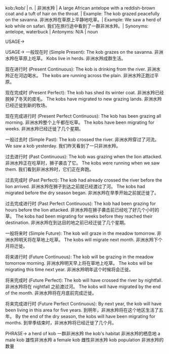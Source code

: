 kob:/kɒb/ | n. | 非洲水羚 | A large African antelope with a reddish-brown coat and a tuft of hair on the throat. |  Example: The kob grazed peacefully on the savanna. 非洲水羚在草原上平静地吃草。| Example: We saw a herd of kob while on safari.  我们在旅行途中看到了一群非洲水羚。| Synonyms: antelope, waterbuck | Antonyms: N/A | noun

USAGE->

USAGE->
一般现在时 (Simple Present):
The kob grazes on the savanna. 非洲水羚在草原上吃草。
Kobs live in herds. 非洲水羚成群生活。


现在进行时 (Present Continuous):
The kob is drinking from the river. 非洲水羚正在河边喝水。
The kobs are running across the plain. 非洲水羚正跑过平原。


现在完成时 (Present Perfect):
The kob has shed its winter coat. 非洲水羚已经脱掉了冬天的皮毛。
The kobs have migrated to new grazing lands. 非洲水羚已经迁徙到新的牧场。


现在完成进行时 (Present Perfect Continuous):
The kob has been grazing all morning. 非洲水羚整个上午都在吃草。
The kobs have been migrating for weeks. 非洲水羚已经迁徙了几个星期。


一般过去时 (Simple Past):
The kob crossed the river. 非洲水羚穿过了河流。
We saw a kob yesterday. 我们昨天看到了一只非洲水羚。


过去进行时 (Past Continuous):
The kob was grazing when the lion attacked. 非洲水羚正在吃草时，狮子袭击了它。
The kobs were running when we saw them. 我们看到非洲水羚时，它们正在奔跑。


过去完成时 (Past Perfect):
The kob had already crossed the river before the lion arrived. 非洲水羚在狮子到达之前就已经渡过了河。
The kobs had migrated before the dry season began. 非洲水羚在旱季开始之前就迁徙了。


过去完成进行时 (Past Perfect Continuous):
The kob had been grazing for hours before the lion attacked.  非洲水羚在狮子袭击前已经吃了好几个小时的草。
The kobs had been migrating for weeks before they reached their destination. 非洲水羚在到达目的地之前已经迁徙了几个星期。


一般将来时 (Simple Future):
The kob will graze in the meadow tomorrow. 非洲水羚明天将在草地上吃草。
The kobs will migrate next month. 非洲水羚下个月将迁徙。


将来进行时 (Future Continuous):
The kob will be grazing in the meadow tomorrow morning. 非洲水羚明天早上将在草地上吃草。
The kobs will be migrating this time next year. 非洲水羚明年这个时候将会迁徙。


将来完成时 (Future Perfect):
The kob will have crossed the river by nightfall. 非洲水羚将在 nightfall 之前渡过河。
The kobs will have migrated by the end of the month.  非洲水羚将在月底前完成迁徙。


将来完成进行时 (Future Perfect Continuous):
By next year, the kob will have been living in this area for five years. 到明年，非洲水羚将在这个地区生活了五年。
By the end of the dry season, the kobs will have been migrating for months. 到旱季结束时，非洲水羚将已经迁徙了几个月。


PHRASE->
a herd of kob 一群非洲水羚
the kob's habitat 非洲水羚的栖息地
a male kob 雄性非洲水羚
a female kob 雌性非洲水羚
kob population 非洲水羚的数量
